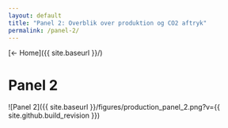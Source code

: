 ```yaml
---
layout: default
title: "Panel 2: Overblik over produktion og CO2 aftryk"
permalink: /panel-2/
---
```


[← Home]({{ site.baseurl }}/)

# Panel 2

![Panel 2]({{ site.baseurl }}/figures/production_panel_2.png?v={{ site.github.build_revision }})
